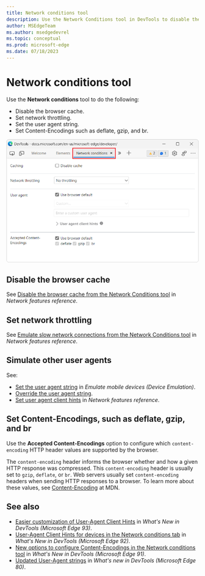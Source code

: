 ```yaml
---
title: Network conditions tool
description: Use the Network Conditions tool in DevTools to disable the browser cache, set network throttling, set the user agent string, or set Content-Encodings such as deflate, gzip, and br.
author: MSEdgeTeam
ms.author: msedgedevrel
ms.topic: conceptual
ms.prod: microsoft-edge
ms.date: 07/18/2023
---
```

# Network conditions tool

Use the **Network conditions** tool to do the following:
*  Disable the browser cache.
*  Set network throttling.
*  Set the user agent string.
*  Set Content-Encodings such as deflate, gzip, and br.

![The Network Conditions tool](./network-conditions-tool-images/network-conditions-tool.png)


<!-- ====================================================================== -->
## Disable the browser cache

See [Disable the browser cache from the Network Conditions tool](../network/reference.md#disable-the-browser-cache-from-the-network-conditions-tool) in _Network features reference_.


<!-- ====================================================================== -->
## Set network throttling

See [Emulate slow network connections from the Network Conditions tool](../network/reference.md#emulate-slow-network-connections-from-the-network-conditions-tool) in _Network features reference_.


<!-- ====================================================================== -->
## Simulate other user agents

See:
* [Set the user agent string](../device-mode/index.md#set-the-user-agent-string) in _Emulate mobile devices (Device Emulation)_.
* [Override the user agent string](../device-mode/override-user-agent.md).
* [Set user agent client hints](../network/reference.md#set-user-agent-client-hints) in _Network features reference_.


<!-- ====================================================================== -->
## Set Content-Encodings, such as deflate, gzip, and br

Use the **Accepted Content-Encodings** option to configure which `content-encoding` HTTP header values are supported by the browser.

The `content-encoding` header informs the browser whether and how a given HTTP response was compressed. This `content-encoding` header is usually set to `gzip`, `deflate`, or `br`. Web servers usually set `content-encoding` headers when sending HTTP responses to a browser. To learn more about these values, see [Content-Encoding](https://developer.mozilla.org/docs/Web/HTTP/Headers/Content-Encoding) at MDN.


<!-- ====================================================================== -->
## See also

* [Easier customization of User-Agent Client Hints](../whats-new/2021/07/devtools.md#easier-customization-of-user-agent-client-hints) in _What's New in DevTools (Microsoft Edge 93)_.
* [User-Agent Client Hints for devices in the Network conditions tab](../whats-new/2021/05/devtools.md#user-agent-client-hints-for-devices-in-the-network-conditions-tab) in _What's New in DevTools (Microsoft Edge 92)_.
* [New options to configure Content-Encodings in the Network conditions tool](../whats-new/2021/04/devtools.md#new-options-to-configure-content-encodings-in-the-network-conditions-tool) in _What's New in DevTools (Microsoft Edge 91)_.
* [Updated User-Agent strings](../whats-new/2019/12/devtools.md#updated-user-agent-strings) in _What's new in DevTools (Microsoft Edge 80)_.
